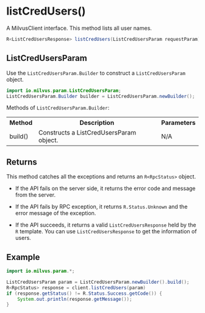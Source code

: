 # listCredUsers()

A MilvusClient interface. This method lists all user names.

```java
R<ListCredUsersResponse> listCredUsers(ListCredUsersParam requestParam);
```

## ListCredUsersParam

Use the `ListCredUsersParam.Builder` to construct a `ListCredUsersParam` object.

```java
import io.milvus.param.ListCredUsersParam;
ListCredUsersParam.Builder builder = ListCredUsersParam.newBuilder();
```

Methods of `ListCredUsersParam.Builder`:

<table>
    <tr>
        <th>Method</th>
        <th>Description</th>
        <th>Parameters</th>
    </tr>
    <tr>
        <td>build()</td>
        <td>Constructs a ListCredUsersParam object.</td>
        <td>N/A</td>
    </tr>
</table>

## Returns

This method catches all the exceptions and returns an `R<RpcStatus>` object.

- If the API fails on the server side, it returns the error code and message from the server.

- If the API fails by RPC exception, it returns `R.Status.Unknown` and the error message of the exception.

- If the API succeeds, it returns a valid `ListCredUsersResponse` held by the `R` template. You can use `ListCredUsersResponse` to get the information of users.

## Example

```java
import io.milvus.param.*;

ListCredUsersParam param = ListCredUsersParam.newBuilder().build();
R<RpcStatus> response = client.listCredUsers(param)
if (response.getStatus() != R.Status.Success.getCode()) {
    System.out.println(response.getMessage());
}
```
